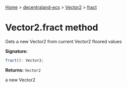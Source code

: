 [Home](./index) &gt; [decentraland-ecs](./decentraland-ecs.md) &gt; [Vector2](./decentraland-ecs.vector2.md) &gt; [fract](./decentraland-ecs.vector2.fract.md)

# Vector2.fract method

Gets a new Vector2 from current Vector2 floored values

**Signature:**
```javascript
fract(): Vector2;
```
**Returns:** `Vector2`

a new Vector2
